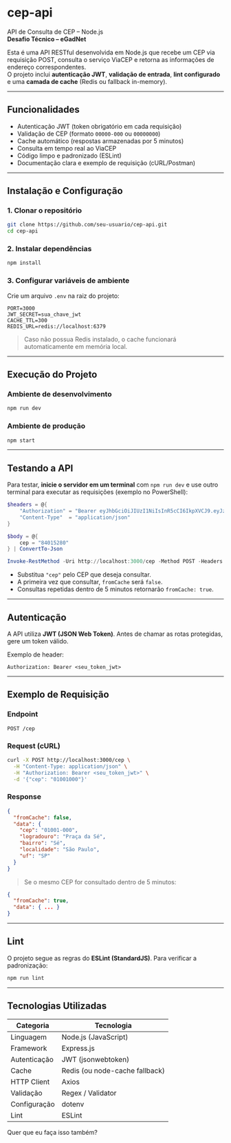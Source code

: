 # cep-api
API de Consulta de CEP – Node.js  
**Desafio Técnico – eGadNet**

Esta é uma API RESTful desenvolvida em Node.js que recebe um CEP via requisição POST, consulta o serviço ViaCEP e retorna as informações de endereço correspondentes.  
O projeto inclui **autenticação JWT**, **validação de entrada**, **lint configurado** e uma **camada de cache** (Redis ou fallback in-memory).

---

## Funcionalidades

- Autenticação JWT (token obrigatório em cada requisição)  
- Validação de CEP (formato `00000-000` ou `00000000`)  
- Cache automático (respostas armazenadas por 5 minutos)  
- Consulta em tempo real ao ViaCEP  
- Código limpo e padronizado (ESLint)  
- Documentação clara e exemplo de requisição (cURL/Postman)

---

## Instalação e Configuração

### 1. Clonar o repositório
```bash
git clone https://github.com/seu-usuario/cep-api.git
cd cep-api
````

### 2. Instalar dependências

```bash
npm install
```

### 3. Configurar variáveis de ambiente

Crie um arquivo `.env` na raiz do projeto:

```
PORT=3000
JWT_SECRET=sua_chave_jwt
CACHE_TTL=300
REDIS_URL=redis://localhost:6379
```

> Caso não possua Redis instalado, o cache funcionará automaticamente em memória local.

---

## Execução do Projeto

### Ambiente de desenvolvimento

```bash
npm run dev
```

### Ambiente de produção

```bash
npm start
```

---

## Testando a API

Para testar, **inicie o servidor em um terminal** com `npm run dev` e use outro terminal para executar as requisições (exemplo no PowerShell):

```powershell
$headers = @{
    "Authorization" = "Bearer eyJhbGciOiJIUzI1NiIsInR5cCI6IkpXVCJ9.eyJzdWIiOiJ0ZXN0ZSIsImlhdCI6MTc2MTY1ODcxMiwiZXhwIjoxNzYxNjg3NTEyfQ.CyIs6v0FGXFPV0VTjm8Q47VlSVK9jOl0EHnsFyCdG70"
    "Content-Type"  = "application/json"
}

$body = @{
    cep = "84015280"
} | ConvertTo-Json

Invoke-RestMethod -Uri http://localhost:3000/cep -Method POST -Headers $headers -Body $body
```

* Substitua `"cep"` pelo CEP que deseja consultar.
* A primeira vez que consultar, `fromCache` será `false`.
* Consultas repetidas dentro de 5 minutos retornarão `fromCache: true`.

---

## Autenticação

A API utiliza **JWT (JSON Web Token)**.
Antes de chamar as rotas protegidas, gere um token válido.

Exemplo de header:

```
Authorization: Bearer <seu_token_jwt>
```

---

## Exemplo de Requisição

### Endpoint

```
POST /cep
```

### Request (cURL)

```bash
curl -X POST http://localhost:3000/cep \
  -H "Content-Type: application/json" \
  -H "Authorization: Bearer <seu_token_jwt>" \
  -d '{"cep": "01001000"}'
```

### Response

```json
{
  "fromCache": false,
  "data": {
    "cep": "01001-000",
    "logradouro": "Praça da Sé",
    "bairro": "Sé",
    "localidade": "São Paulo",
    "uf": "SP"
  }
}
```

> Se o mesmo CEP for consultado dentro de 5 minutos:

```json
{
  "fromCache": true,
  "data": { ... }
}
```

---

## Lint

O projeto segue as regras do **ESLint (StandardJS)**.
Para verificar a padronização:

```bash
npm run lint
```

---

## Tecnologias Utilizadas

| Categoria    | Tecnologia                     |
| ------------ | ------------------------------ |
| Linguagem    | Node.js (JavaScript)           |
| Framework    | Express.js                     |
| Autenticação | JWT (jsonwebtoken)             |
| Cache        | Redis (ou node-cache fallback) |
| HTTP Client  | Axios                          |
| Validação    | Regex / Validator              |
| Configuração | dotenv                         |
| Lint         | ESLint                         |

Quer que eu faça isso também?
```
